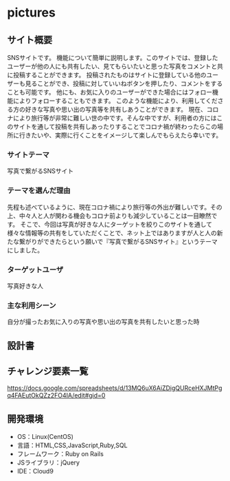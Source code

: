 # pictures

## サイト概要
SNSサイトです。
機能について簡単に説明します。このサイトでは、登録したユーザーが他の人にも共有したい、見てもらいたいと思った写真をコメントと共に投稿することができます。
投稿されたものはサイトに登録している他のユーザーも見ることができ、投稿に対していいねボタンを押したり、コメントをすることも可能です。
他にも、お気に入りのユーザーができた場合にはフォロー機能によりフォローすることもできます。
このような機能により、利用してくださる方の好きな写真や思い出の写真等を共有しあうことができます。
現在、コロナにより旅行等が非常に難しい世の中です。そんな中ですが、利用者の方にはこのサイトを通して投稿を共有しあったりすることでコロナ禍が終わったらこの場所に行きたいや、実際に行くことをイメージして楽しんでもらえたら幸いです。

### サイトテーマ
写真で繋がるSNSサイト

### テーマを選んだ理由
先程も述べているように、現在コロナ禍により旅行等の外出が難しいです。その上、中々人と人が関わる機会もコロナ前よりも減少していることは一目瞭然です。
そこで、今回は写真が好きな人にターゲットを絞りこのサイトを通して様々な情報等の共有をしていただくことで、ネット上ではありますが人と人の新たな繋がりができたらという願いで『写真で繋がるSNSサイト』というテーマにしました。

### ターゲットユーザ
写真好きな人

### 主な利用シーン
自分が撮ったお気に入りの写真や思い出の写真を共有したいと思った時

## 設計書


## チャレンジ要素一覧
https://docs.google.com/spreadsheets/d/13MQ6uX6AiZDigQURceHXJMtPgq4FAEutOkQZz2FO4IA/edit#gid=0

## 開発環境
- OS：Linux(CentOS)
- 言語：HTML,CSS,JavaScript,Ruby,SQL
- フレームワーク：Ruby on Rails
- JSライブラリ：jQuery
- IDE：Cloud9
